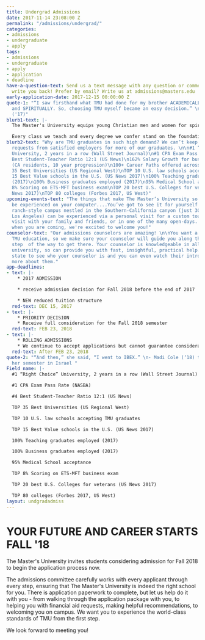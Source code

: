 ```yaml
---
title: Undergrad Admissions
date: 2017-11-14 23:08:00 Z
permalink: "/admissions/undergrad/"
categories:
- admissions
- undergraduate
- apply
tags:
- admissions
- undergraduate
- apply
- application
- deadline
have-a-question-text: Send us a text message with any question or comments, we'll
  write you back! Prefer by email? Write us at admissions@masters.edu
early-application-date: 2017-12-15 00:00:00 Z
quote-1: "“I saw firsthand what TMU had done for my brother ACADEMICALLY, ATHLETICALLY
  and SPIRITUALLY. So, choosing TMU myself became an easy decision.” \n- Jason Karkenny
  ('17)"
blurb1-text: |-
  The Master's University equips young Christian men and women for spiritual service and leadership - on the job, in the home, and through their ministries.

  Every class we teach and every degree we confer stand on the foundation of God's Word. Our students acquire knowledge from a Biblical perspective, filtering everything they learn through the lens of God's Word. In other words, they gain wisdom to serve and wisdom to lead.
blurb2-text: "Why are TMU graduates in such high demand? We can’t keep up with the
  requests from satisfied employers for more of our graduates. \n\n#1 “Right Choice”
  University, 2 years in a row (Wall Street Journal)\n#1 CPA Exam Pass Rate (NASBA)\n#4
  Best Student-Teacher Ratio 12:1 (US News)\n162% Salary Growth for business alumni
  (CA residents, 10 year progression)\n100+ Career Paths offered across 13 Majors\nTOP
  35 Best Universities (US Regional West)\nTOP 10 U.S. law schools accepting TMU graduates\nTOP
  15 Best Value schools in the U.S. (US News 2017)\n100% Teaching graduates employed
  (2017)\n100% Business graduates employed (2017)\n95% Medical School acceptance\nTOP
  8% Scoring on ETS-MFT business exam\nTOP 20 best U.S. Colleges for veterans (US
  News 2017)\nTOP 80 colleges (Forbes 2017, US West)"
upcoming-events-text: "The things that make The Master’s University so special can’t
  be experienced on your computer....You’ve got to see it for yourself! \n\nOur beautiful,
  ranch-style campus nestled in the Southern-California canyon (just 30 miles from
  Los Angeles) can be experienced via a personal visit for a custom tour, a group
  visit with your family and friends, or in one of the many open-days.  Let us know
  when you are coming, we're excited to welcome you!"
counselor-text: "Our admissions counselors are amazing! \n\nYou want a life-changing
  TMU education, so we make sure your counselor will guide you along through every
  step  of the way to get there. Your counselor is knowledgeable in all areas of the
  university, so can provide you with fast, insightful, practical help. Select your
  state to see who your counselor is and you can even watch their intro video to learn
  more about them."
app-deadlines:
- text: |-
    * 2017 ADMISSION

    * receive admission decision for Fall 2018 before the end of 2017

    * NEW reduced tuition structure
  red-text: DEC 15, 2017
- text: |-
    * PRIORITY DECISION
    * Receive full consideration for the Fall 2018 semester
  red-text: FEB 23, 2018
- text: |-
    * ROLLING ADMISSIONS
    * We continue to accept applications but cannot guarantee consideration for Fall 2018
  red-text: After FEB 23, 2018
quote-2: "“And then,” she said, “I went to IBEX.” \n- Madi Cole (‘18) talks about
  her semester in Israel "
Field name: |-
  #1 “Right Choice” University, 2 years in a row (Wall Street Journal)

  #1 CPA Exam Pass Rate (NASBA)

  #4 Best Student-Teacher Ratio 12:1 (US News)

  TOP 35 Best Universities (US Regional West)

  TOP 10 U.S. law schools accepting TMU graduates

  TOP 15 Best Value schools in the U.S. (US News 2017)

  100% Teaching graduates employed (2017)

  100% Business graduates employed (2017)

  95% Medical School acceptance

  TOP 8% Scoring on ETS-MFT business exam

  TOP 20 best U.S. Colleges for veterans (US News 2017)

  TOP 80 colleges (Forbes 2017, US West)
layout: undgradadmiss
---
```


# YOUR FUTURE AND CAREER STARTS FALL '18

The Master's University invites students considering admission for Fall 2018 to begin the application process now.

The admissions committee carefully works with every applicant through every step, ensuring that The Master's University is indeed the right school for you. There is application paperwork to complete, but let us help do it with you - from walking through the application package with you, to helping you with financial aid requests, making helpful recommendations, to welcoming you on campus. We want you to experience the world-class standards of TMU from the first step.

We look forward to meeting you!